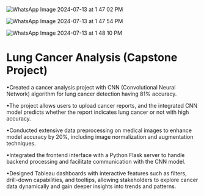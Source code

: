 ![WhatsApp Image 2024-07-13 at 1 47 02 PM](https://github.com/user-attachments/assets/e3cfbec8-29cd-4012-890d-624a9b7a2883)

![WhatsApp Image 2024-07-13 at 1 47 54 PM](https://github.com/user-attachments/assets/70201f7f-24b9-4bbe-8cd5-7d72a6443e58)

![WhatsApp Image 2024-07-13 at 1 48 10 PM](https://github.com/user-attachments/assets/a4aa2864-c976-44c3-b081-40a3e6395bfd)


# Lung Cancer Analysis (Capstone Project)

•Created a cancer analysis project with CNN (Convolutional Neural Network) algorithm for lung cancer detection having 81% accuracy.

•The project allows users to upload cancer reports, and the integrated CNN model predicts whether the report indicates lung cancer or not with high accuracy.

•Conducted extensive data preprocessing on medical images to enhance model accuracy by 20%, including image normalization and augmentation techniques.

•Integrated the frontend interface with a Python Flask server to handle backend processing and facilitate communication with the CNN model.

•Designed Tableau dashboards with interactive features such as filters, drill-down capabilities, and tooltips, allowing stakeholders to explore cancer data dynamically and gain deeper insights into trends and patterns.

